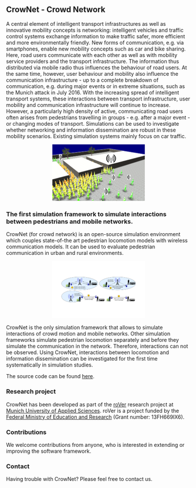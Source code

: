 ## CrowNet - **Crow**d **Net**work

A central element of intelligent transport infrastructures as well as innovative mobility concepts is networking: intelligent vehicles and traffic control systems exchange information to make traffic safer, more efficient and more environmentally friendly. New forms of communication, e.g. via smartphones, enable new mobility concepts such as car and bike sharing. Here, road users communicate with each other as well as with mobility service providers and the transport infrastructure. The information thus distributed via mobile radio thus influences the behaviour of road users. At the same time, however, user behaviour and mobility also influence the communication infrastructure - up to a complete breakdown of communication, e.g. during major events or in extreme situations, such as the Munich attack in July 2016. With the increasing spread of intelligent transport systems, these interactions between transport infrastructure, user mobility and communication infrastructure will continue to increase. However, a particularly high density of active, communicating road users often arises from pedestrians travelling in groups - e.g. after a major event - or changing modes of transport. Simulations can be used to investigate whether networking and information dissemination are robust in these mobility scenarios. Existing simulation systems mainly focus on car traffic.

<p align="center"> 
  <img src="ped_antenne.png" alt="Dense crowd in front of a bottleneck" width="50%"/>
  </p>


### The first simulation framework to simulate interactions between pedestrians and mobile networks.

CrowNet (for crowd network) is an open-source simulation environment which couples state-of-the art pedestrian locomotion models with wireless
communication models. It can be used to evaluate pedestrian communication in urban and rural environments.


<p align="center"> 
 <img src="coverage_szenarien_dense_ITS_en.png" alt="Communication for different types of coverage" width="50%"/></center>
</p>


CrowNet is the only simulation framework that allows to simulate interactions of crowd motion and mobile networks. Other simulation frameworks  simulate pedestrian locomotion separately and before they simulate the communication in the network. Therefore, interactions can not be observed. Using CrowNet, interactions between locomotion and information dissemination can be investigated for the first time systematically in simulation studies.

The source code can be found [here](https://sam-dev.cs.hm.edu/rover/crownet).


### Research project
CrowNet has been developed as part of the [roVer](https://www.hm.edu/allgemein/forschung_entwicklung/forschungsprojekte/projektdetails/wischhof/wischhof_koester_rover.de.html) research project at [Munich University of Applied Sciences](https://www.hm.edu/en/index.en.html).
roVer is a project funded by the [Federal Ministry of Education and Research](https://www.bmbf.de/) (Grant number: 13FH669IX6).

### Contributions

We welcome contributions from anyone, who is interested in extending or improving the software framework.

###  Contact

Having trouble with CrowNet? Please feel free to contact us.
